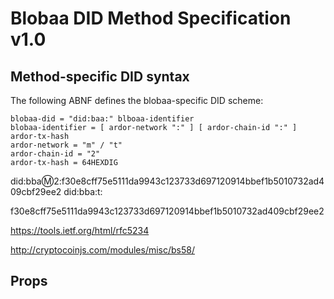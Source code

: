# Blobaa DID Method Specification v1.0

## Method-specific DID syntax

The following ABNF defines the blobaa-specific DID scheme:

```ABNF
blobaa-did = "did:baa:" blboaa-identifier
blobaa-identifier = [ ardor-network ":" ] [ ardor-chain-id ":" ] ardor-tx-hash
ardor-network = "m" / "t"
ardor-chain-id = "2"
ardor-tx-hash = 64HEXDIG
```


did:bba:m:2:f30e8cff75e5111da9943c123733d697120914bbef1b5010732ad409cbf29ee2
did:bba:t:

f30e8cff75e5111da9943c123733d697120914bbef1b5010732ad409cbf29ee2

https://tools.ietf.org/html/rfc5234

http://cryptocoinjs.com/modules/misc/bs58/



## Props

